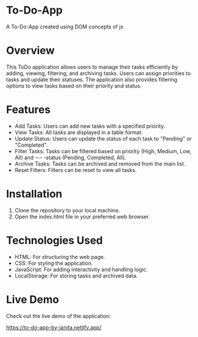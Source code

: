 # To-Do-App
A To-Do-App created using DOM concepts of js

# Overview
This ToDo application allows users to manage their tasks efficiently by adding, viewing, filtering, and archiving tasks. Users can assign priorities to tasks and update their statuses. The application also provides filtering options to view tasks based on their priority and status.

# Features
- Add Tasks: Users can add new tasks with a specified priority.
- View Tasks: All tasks are displayed in a table format.
- Update Status: Users can update the status of each task to "Pending" or "Completed".
- Filter Tasks: Tasks can be filtered based on priority (High, Medium, Low, All) and ---  -status (Pending, Completed, All).
- Archive Tasks: Tasks can be archived and removed from the main list.
- Reset Filters: Filters can be reset to view all tasks.

# Installation
1. Clone the repository to your local machine.
2. Open the index.html file in your preferred web browser.

# Technologies Used
- HTML: For structuring the web page.
- CSS: For styling the application.
- JavaScript: For adding interactivity and handling logic.
- LocalStorage: For storing tasks and archived data.

# Live Demo
Check out the live demo of the application: 

https://to-do-app-by-janita.netlify.app/


